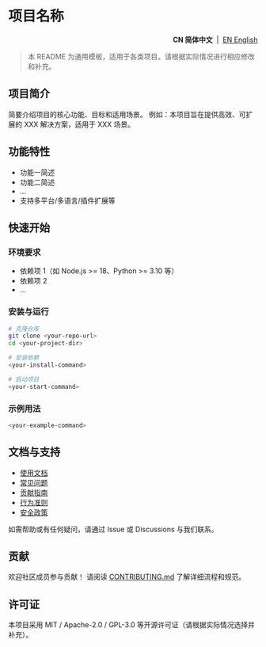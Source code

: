 # 项目名称

<!--suppress HtmlDeprecatedAttribute -->
<p align="right">
  <strong>CN 简体中文</strong> &nbsp;|&nbsp;
  <a href="https://github.com/ArcesTeam/{{project-name}}/blob/main/.github/lang/en-US/README.md" title="English">EN English</a>
</p>

> 本 README 为通用模板，适用于各类项目。请根据实际情况进行相应修改和补充。

## 项目简介

简要介绍项目的核心功能、目标和适用场景。
例如：本项目旨在提供高效、可扩展的 XXX 解决方案，适用于 XXX 场景。

## 功能特性

- 功能一简述
- 功能二简述
- ...
- 支持多平台/多语言/插件扩展等

## 快速开始

### 环境要求

- 依赖项 1（如 Node.js >= 18、Python >= 3.10 等）
- 依赖项 2
- ...

### 安装与运行

```bash
# 克隆仓库
git clone <your-repo-url>
cd <your-project-dir>

# 安装依赖
<your-install-command>

# 启动项目
<your-start-command>
```

### 示例用法

```bash
<your-example-command>
```

## 文档与支持

- [使用文档](./docs/)
- [常见问题](./docs/FAQ.md)
- [贡献指南](./CONTRIBUTING.md)
- [行为准则](./.github/lang/zh-CN/CODE_OF_CONDUCT.md)
- [安全政策](./.github/lang/zh-CN/SECURITY.md)

如需帮助或有任何疑问，请通过 Issue 或 Discussions 与我们联系。

## 贡献

欢迎社区成员参与贡献！
请阅读 [CONTRIBUTING.md](./CONTRIBUTING.md) 了解详细流程和规范。

## 许可证

本项目采用 MIT / Apache-2.0 / GPL-3.0 等开源许可证（请根据实际情况选择并补充）。

